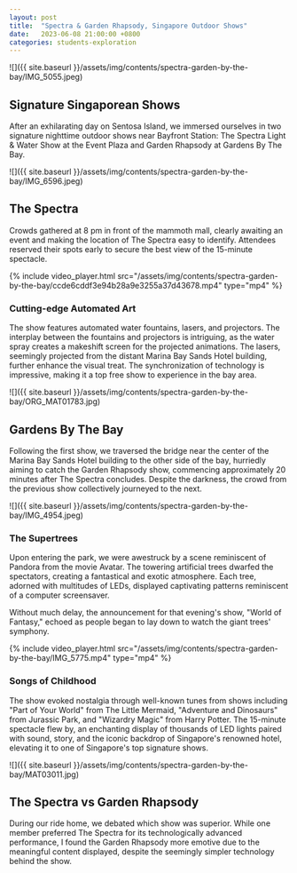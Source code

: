 ```yaml
---
layout: post
title:  "Spectra & Garden Rhapsody, Singapore Outdoor Shows"
date:   2023-06-08 21:00:00 +0800
categories: students-exploration
---
```


![]({{ site.baseurl }}/assets/img/contents/spectra-garden-by-the-bay/IMG_5055.jpeg)
## Signature Singaporean Shows 
After an exhilarating day on Sentosa Island, we immersed ourselves in two signature nighttime outdoor shows near Bayfront Station: The Spectra Light & Water Show at the Event Plaza and Garden Rhapsody at Gardens By The Bay.

![]({{ site.baseurl }}/assets/img/contents/spectra-garden-by-the-bay/IMG_6596.jpeg)
## The Spectra
Crowds gathered at 8 pm in front of the mammoth mall, clearly awaiting an event and making the location of The Spectra easy to identify. Attendees reserved their spots early to secure the best view of the 15-minute spectacle.

{% include video_player.html src="/assets/img/contents/spectra-garden-by-the-bay/ccde6cddf3e94b28a9e3255a37d43678.mp4" type="mp4" %}
### Cutting-edge Automated Art
The show features automated water fountains, lasers, and projectors. The interplay between the fountains and projectors is intriguing, as the water spray creates a makeshift screen for the projected animations. The lasers, seemingly projected from the distant Marina Bay Sands Hotel building, further enhance the visual treat. The synchronization of technology is impressive, making it a top free show to experience in the bay area.

![]({{ site.baseurl }}/assets/img/contents/spectra-garden-by-the-bay/ORG_MAT01783.jpg)
## Gardens By The Bay
Following the first show, we traversed the bridge near the center of the Marina Bay Sands Hotel building to the other side of the bay, hurriedly aiming to catch the Garden Rhapsody show, commencing approximately 20 minutes after The Spectra concludes. Despite the darkness, the crowd from the previous show collectively journeyed to the next.

![]({{ site.baseurl }}/assets/img/contents/spectra-garden-by-the-bay/IMG_4954.jpeg)
### The Supertrees
Upon entering the park, we were awestruck by a scene reminiscent of Pandora from the movie Avatar. The towering artificial trees dwarfed the spectators, creating a fantastical and exotic atmosphere. Each tree, adorned with multitudes of LEDs, displayed captivating patterns reminiscent of a computer screensaver.

Without much delay, the announcement for that evening's show, "World of Fantasy," echoed as people began to lay down to watch the giant trees' symphony.

{% include video_player.html src="/assets/img/contents/spectra-garden-by-the-bay/IMG_5775.mp4" type="mp4" %}
### Songs of Childhood
The show evoked nostalgia through well-known tunes from shows including "Part of Your World" from The Little Mermaid, "Adventure and Dinosaurs" from Jurassic Park, and "Wizardry Magic" from Harry Potter. The 15-minute spectacle flew by, an enchanting display of thousands of LED lights paired with sound, story, and the iconic backdrop of Singapore's renowned hotel, elevating it to one of Singapore's top signature shows.

![]({{ site.baseurl }}/assets/img/contents/spectra-garden-by-the-bay/MAT03011.jpg)
## The Spectra vs Garden Rhapsody
During our ride home, we debated which show was superior. While one member preferred The Spectra for its technologically advanced performance, I found the Garden Rhapsody more emotive due to the meaningful content displayed, despite the seemingly simpler technology behind the show.